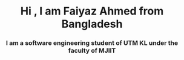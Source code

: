<h1 align="center">Hi , I am Faiyaz Ahmed from Bangladesh</h1>
<h3 align="center">I am a software engineering student of UTM KL under the faculty of MJIIT</h3>
